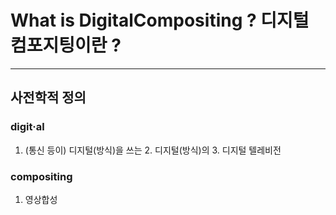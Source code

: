 What is DigitalCompositing ? 디지털 컴포지팅이란 ?
=============

* * *

## 사전학적 정의 

### digit·al
1.	(통신 등이) 디지털(방식)을 쓰는 2.	디지털(방식)의 3.	디지털 텔레비전


### compositing
1.	영상합성


